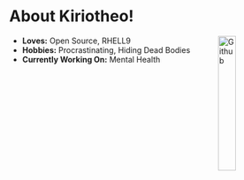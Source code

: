 
<h1>About Kiriotheo! </h1>
<img width="25%" align="right" alt="Github" src="https://raw.githubusercontent.com/onimur/.github/master/.resources/git-header.svg" />

- **Loves:** Open Source, RHELL9
- **Hobbies:** Procrastinating, Hiding Dead Bodies
- **Currently Working On:** Mental Health
